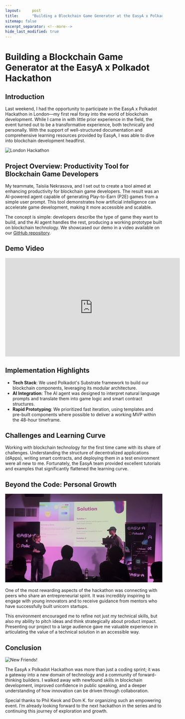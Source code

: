 ```yaml
---
layout:     post
title:      "Building a Blockchain Game Generator at the EasyA x Polkadot Hackathon"
sitemap: false
excerpt_separator: <!--more-->
hide_last_modified: true
---
```


# Building a Blockchain Game Generator at the EasyA x Polkadot Hackathon

## Introduction

Last weekend, I had the opportunity to participate in the EasyA x Polkadot Hackathon in London—my first real foray into the world of blockchain development. While I came in with little prior experience in the field, the event turned out to be a transformative experience, both technically and personally. With the support of well-structured documentation and comprehensive learning resources provided by EasyA, I was able to dive into blockchain development headfirst.

<!--more-->

![London Hackathon](../images/hackathon-london1.png)

## Project Overview: Productivity Tool for Blockchain Game Developers

My teammate, Taisiia Nekrasova, and I set out to create a tool aimed at enhancing productivity for blockchain game developers. The result was an AI-powered agent capable of generating Play-to-Earn (P2E) games from a simple user prompt. This tool demonstrates how artificial intelligence can accelerate game development, making it more accessible and scalable.

The concept is simple: developers describe the type of game they want to build, and the AI agent handles the rest, producing a working prototype built on blockchain technology. We showcased our demo in a video available on our [GitHub repository](https://github.com/jc2409/Auto-P2E-GameGen).

## Demo Video

<iframe width="560" height="315" src="https://www.youtube.com/embed/MOzv6OnTuTk?si=5SO_lcMqUneIV215" title="YouTube video player" frameborder="0" allow="accelerometer; autoplay; clipboard-write; encrypted-media; gyroscope; picture-in-picture; web-share" referrerpolicy="strict-origin-when-cross-origin" allowfullscreen></iframe>

## Implementation Highlights

* **Tech Stack**: We used Polkadot's Substrate framework to build our blockchain components, leveraging its modular architecture.
* **AI Integration**: The AI agent was designed to interpret natural language prompts and translate them into game logic and smart contract structures.
* **Rapid Prototyping**: We prioritized fast iteration, using templates and pre-built components where possible to deliver a working MVP within the 48-hour timeframe.

## Challenges and Learning Curve

Working with blockchain technology for the first time came with its share of challenges. Understanding the structure of decentralized applications (dApps), writing smart contracts, and deploying them in a test environment were all new to me. Fortunately, the EasyA team provided excellent tutorials and examples that significantly flattened the learning curve.

## Beyond the Code: Personal Growth

![Pitching my idea](../images/hackathon-london3.jpg)

One of the most rewarding aspects of the hackathon was connecting with peers who share an entrepreneurial spirit. It was incredibly inspiring to engage with young innovators and to receive guidance from mentors who have successfully built unicorn startups.

This environment encouraged me to refine not just my technical skills, but also my ability to pitch ideas and think strategically about product impact. Presenting our project to a large audience gave me valuable experience in articulating the value of a technical solution in an accessible way.

## Conclusion

![New Friends!](../images/hackathon-london2.png)

The EasyA x Polkadot Hackathon was more than just a coding sprint; it was a gateway into a new domain of technology and a community of forward-thinking builders. I walked away with newfound skills in blockchain development, improved confidence in public speaking, and a deeper understanding of how innovation can be driven through collaboration.

Special thanks to Phil Kwok and Dom K. for organizing such an empowering event. I’m already looking forward to the next hackathon in the series and to continuing this journey of exploration and growth.
